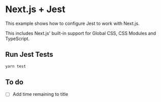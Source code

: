 # Next.js + Jest

This example shows how to configure Jest to work with Next.js.

This includes Next.js' built-in support for Global CSS, CSS Modules and TypeScript.

## Run Jest Tests

```bash
yarn test
```

## To do

- [ ] Add time remaining to title
